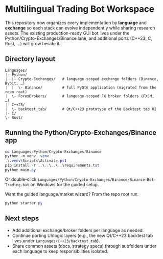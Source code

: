 # Multilingual Trading Bot Workspace

This repository now organizes every implementation by **language** and **exchange** so each stack can evolve independently while sharing research assets. The existing production-ready GUI bot lives under the Python/Crypto-Exchanges/Binance lane, and additional ports (C++23, C, Rust, …) will grow beside it.

## Directory layout

```
Languages/
|- Python/
|  |- Crypto-Exchanges/   # language-scoped exchange folders (Binance, Bybit, …)
|  |  \- Binance/         # full PyQt6 application (migrated from the repo root)
|  \- ForexBrokers/       # language-scoped FX broker folders (FXCM, …)
|- C++23/
|  \- backtest_tab/       # Qt/C++23 prototype of the Backtest tab UI
|- C/
\- Rust/
```

## Running the Python/Crypto-Exchanges/Binance app

```powershell
cd Languages/Python/Crypto-Exchanges/Binance
python -m venv .venv
.\.venv\Scripts\Activate.ps1
pip install -r ..\..\..\..\requirements.txt
python main.py
```

Or double-click `Languages/Python/Crypto-Exchanges/Binance/Binance-Bot-Trading.bat` on Windows for the guided setup.

Want the guided language/market wizard? From the repo root run:

```powershell
python starter.py
```

## Next steps

- Add additional exchange/broker folders per language as needed.
- Continue porting UI/logic layers (e.g., the new Qt/C++23 backtest tab lives under `Languages/C++23/backtest_tab`).
- Share common assets (docs, strategy specs) through subfolders under each language to keep responsibilities isolated.
